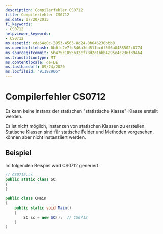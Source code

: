 ```yaml
---
description: Compilerfehler CS0712
title: Compilerfehler CS0712
ms.date: 07/20/2015
f1_keywords:
- CS0712
helpviewer_keywords:
- CS0712
ms.assetid: cde64c0c-3953-4563-8c24-8b646230bbb8
ms.openlocfilehash: 0b0fc2e7fc846a3dd511bcdf5f6a0488502c8774
ms.sourcegitcommit: 5b475c1855b32cf78d2d1bbb4295e4c236f39464
ms.translationtype: MT
ms.contentlocale: de-DE
ms.lasthandoff: 09/24/2020
ms.locfileid: "91192905"
---
```

# <a name="compiler-error-cs0712"></a>Compilerfehler CS0712

Es kann keine Instanz der statischen "statistische Klasse"-Klasse erstellt werden.  
  
 Es ist nicht möglich,  Instanzen von statischen Klassen zu erstellen. Statische Klassen sind für statische Felder und Methoden vorgesehen, können aber nicht instanziiert werden.  
  
## <a name="example"></a>Beispiel  

 Im folgenden Beispiel wird CS0712 generiert:  
  
```csharp  
// CS0712.cs  
public static class SC  
{  
}  
  
public class CMain  
{  
    public static void Main()  
    {  
        SC sc = new SC();  // CS0712  
    }  
}  
```
